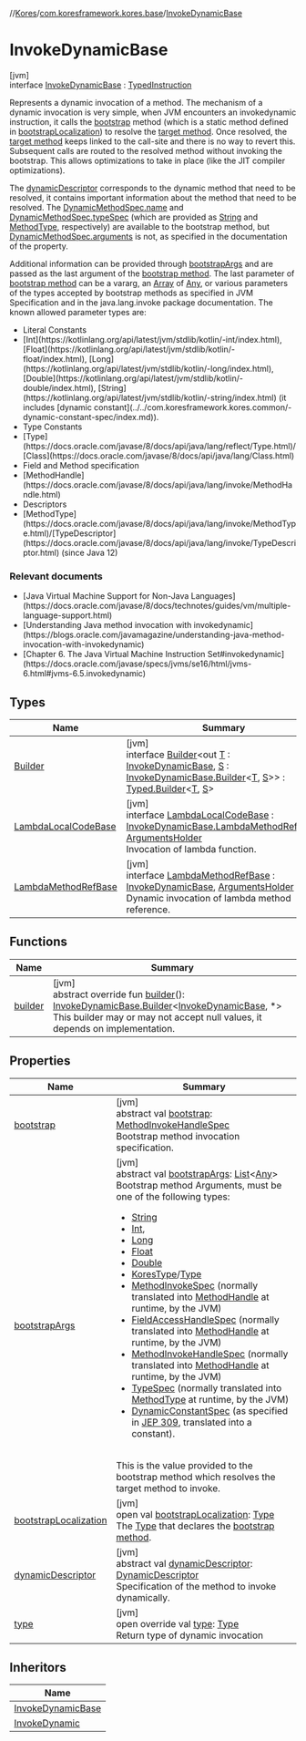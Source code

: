 //[Kores](../../../index.md)/[com.koresframework.kores.base](../index.md)/[InvokeDynamicBase](index.md)

# InvokeDynamicBase

[jvm]\
interface [InvokeDynamicBase](index.md) : [TypedInstruction](../-typed-instruction/index.md)

Represents a dynamic invocation of a method. The mechanism of a dynamic invocation is very simple, when JVM encounters an invokedynamic instruction, it calls the [bootstrap](bootstrap.md) method (which is a static method defined in [bootstrapLocalization](bootstrap-localization.md)) to resolve the [target method](dynamic-descriptor.md). Once resolved, the [target method](dynamic-descriptor.md) keeps linked to the call-site and there is no way to revert this. Subsequent calls are routed to the resolved method without invoking the bootstrap. This allows optimizations to take in place (like the JIT compiler optimizations).

The [dynamicDescriptor](dynamic-descriptor.md) corresponds to the dynamic method that need to be resolved, it contains important information about the method that need to be resolved. The [DynamicMethodSpec.name](../../com.koresframework.kores.common/-dynamic-method-spec/name.md) and [DynamicMethodSpec.typeSpec](../../com.koresframework.kores.common/-dynamic-method-spec/type-spec.md) (which are provided as [String](https://kotlinlang.org/api/latest/jvm/stdlib/kotlin/-string/index.html) and [MethodType](https://docs.oracle.com/javase/8/docs/api/java/lang/invoke/MethodType.html), respectively) are available to the bootstrap method, but [DynamicMethodSpec.arguments](../../com.koresframework.kores.common/-dynamic-method-spec/arguments.md) is not, as specified in the documentation of the property.

Additional information can be provided through [bootstrapArgs](bootstrap-args.md) and are passed as the last argument of the [bootstrap method](bootstrap.md). The last parameter of [bootstrap method](bootstrap.md) can be a vararg, an [Array](https://kotlinlang.org/api/latest/jvm/stdlib/kotlin/-array/index.html) of [Any](https://kotlinlang.org/api/latest/jvm/stdlib/kotlin/-any/index.html), or various parameters of the types accepted by bootstrap methods as specified in JVM Specification and in the java.lang.invoke package documentation. The known allowed parameter types are:

<ul><li>Literal Constants</li><li>[Int](https://kotlinlang.org/api/latest/jvm/stdlib/kotlin/-int/index.html), [Float](https://kotlinlang.org/api/latest/jvm/stdlib/kotlin/-float/index.html), [Long](https://kotlinlang.org/api/latest/jvm/stdlib/kotlin/-long/index.html), [Double](https://kotlinlang.org/api/latest/jvm/stdlib/kotlin/-double/index.html), [String](https://kotlinlang.org/api/latest/jvm/stdlib/kotlin/-string/index.html) (it includes [dynamic constant](../../com.koresframework.kores.common/-dynamic-constant-spec/index.md)).</li><li>Type Constants</li><li>[Type](https://docs.oracle.com/javase/8/docs/api/java/lang/reflect/Type.html)/[Class](https://docs.oracle.com/javase/8/docs/api/java/lang/Class.html)</li><li>Field and Method specification</li><li>[MethodHandle](https://docs.oracle.com/javase/8/docs/api/java/lang/invoke/MethodHandle.html)</li><li>Descriptors</li><li>[MethodType](https://docs.oracle.com/javase/8/docs/api/java/lang/invoke/MethodType.html)/[TypeDescriptor](https://docs.oracle.com/javase/8/docs/api/java/lang/invoke/TypeDescriptor.html) (since Java 12)</li></ul>

###  Relevant documents

<ul><li>[Java Virtual Machine Support for Non-Java Languages](https://docs.oracle.com/javase/8/docs/technotes/guides/vm/multiple-language-support.html)</li><li>[Understanding Java method invocation with invokedynamic](https://blogs.oracle.com/javamagazine/understanding-java-method-invocation-with-invokedynamic)</li><li>[Chapter 6. The Java Virtual Machine Instruction Set#invokedynamic](https://docs.oracle.com/javase/specs/jvms/se16/html/jvms-6.html#jvms-6.5.invokedynamic)</li></ul>

## Types

| Name | Summary |
|---|---|
| [Builder](-builder/index.md) | [jvm]<br>interface [Builder](-builder/index.md)<out [T](-builder/index.md) : [InvokeDynamicBase](index.md), [S](-builder/index.md) : [InvokeDynamicBase.Builder](-builder/index.md)<[T](-builder/index.md), [S](-builder/index.md)>> : [Typed.Builder](../-typed/-builder/index.md)<[T](-builder/index.md), [S](-builder/index.md)> |
| [LambdaLocalCodeBase](-lambda-local-code-base/index.md) | [jvm]<br>interface [LambdaLocalCodeBase](-lambda-local-code-base/index.md) : [InvokeDynamicBase.LambdaMethodRefBase](-lambda-method-ref-base/index.md), [ArgumentsHolder](../-arguments-holder/index.md)<br>Invocation of lambda function. |
| [LambdaMethodRefBase](-lambda-method-ref-base/index.md) | [jvm]<br>interface [LambdaMethodRefBase](-lambda-method-ref-base/index.md) : [InvokeDynamicBase](index.md), [ArgumentsHolder](../-arguments-holder/index.md)<br>Dynamic invocation of lambda method reference. |

## Functions

| Name | Summary |
|---|---|
| [builder](builder.md) | [jvm]<br>abstract override fun [builder](builder.md)(): [InvokeDynamicBase.Builder](-builder/index.md)<[InvokeDynamicBase](index.md), *><br>This builder may or may not accept null values, it depends on implementation. |

## Properties

| Name | Summary |
|---|---|
| [bootstrap](bootstrap.md) | [jvm]<br>abstract val [bootstrap](bootstrap.md): [MethodInvokeHandleSpec](../../com.koresframework.kores.common/-method-invoke-handle-spec/index.md)<br>Bootstrap method invocation specification. |
| [bootstrapArgs](bootstrap-args.md) | [jvm]<br>abstract val [bootstrapArgs](bootstrap-args.md): [List](https://kotlinlang.org/api/latest/jvm/stdlib/kotlin.collections/-list/index.html)<[Any](https://kotlinlang.org/api/latest/jvm/stdlib/kotlin/-any/index.html)><br>Bootstrap method Arguments, must be one of the following types:<br><ul><li>[String](https://kotlinlang.org/api/latest/jvm/stdlib/kotlin/-string/index.html)</li><li>[Int](https://kotlinlang.org/api/latest/jvm/stdlib/kotlin/-int/index.html),</li><li>[Long](https://kotlinlang.org/api/latest/jvm/stdlib/kotlin/-long/index.html)</li><li>[Float](https://kotlinlang.org/api/latest/jvm/stdlib/kotlin/-float/index.html)</li><li>[Double](https://kotlinlang.org/api/latest/jvm/stdlib/kotlin/-double/index.html)</li><li>[KoresType](../../com.koresframework.kores.type/-kores-type/index.md)/[Type](https://docs.oracle.com/javase/8/docs/api/java/lang/reflect/Type.html)</li><li>[MethodInvokeSpec](../../com.koresframework.kores.common/-method-invoke-spec/index.md) (normally translated into [MethodHandle](https://docs.oracle.com/javase/8/docs/api/java/lang/invoke/MethodHandle.html) at runtime, by the JVM)</li><li>[FieldAccessHandleSpec](../../com.koresframework.kores.common/-field-access-handle-spec/index.md) (normally translated into [MethodHandle](https://docs.oracle.com/javase/8/docs/api/java/lang/invoke/MethodHandle.html) at runtime, by the JVM)</li><li>[MethodInvokeHandleSpec](../../com.koresframework.kores.common/-method-invoke-handle-spec/index.md) (normally translated into [MethodHandle](https://docs.oracle.com/javase/8/docs/api/java/lang/invoke/MethodHandle.html) at runtime, by the JVM)</li><li>[TypeSpec](../-type-spec/index.md) (normally translated into [MethodType](https://docs.oracle.com/javase/8/docs/api/java/lang/invoke/MethodType.html) at runtime, by the JVM)</li><li>[DynamicConstantSpec](../../com.koresframework.kores.common/-dynamic-constant-spec/index.md) (as specified in [JEP 309](https://openjdk.java.net/jeps/309), translated into a constant).</li></ul><br>This is the value provided to the bootstrap method which resolves the target method to invoke. |
| [bootstrapLocalization](bootstrap-localization.md) | [jvm]<br>open val [bootstrapLocalization](bootstrap-localization.md): [Type](https://docs.oracle.com/javase/8/docs/api/java/lang/reflect/Type.html)<br>The [Type](https://docs.oracle.com/javase/8/docs/api/java/lang/reflect/Type.html) that declares the [bootstrap method](bootstrap.md). |
| [dynamicDescriptor](dynamic-descriptor.md) | [jvm]<br>abstract val [dynamicDescriptor](dynamic-descriptor.md): [DynamicDescriptor](../../com.koresframework.kores.common/-dynamic-descriptor/index.md)<br>Specification of the method to invoke dynamically. |
| [type](type.md) | [jvm]<br>open override val [type](type.md): [Type](https://docs.oracle.com/javase/8/docs/api/java/lang/reflect/Type.html)<br>Return type of dynamic invocation |

## Inheritors

| Name |
|---|
| [InvokeDynamicBase](-lambda-method-ref-base/index.md) |
| [InvokeDynamic](../-invoke-dynamic/index.md) |
